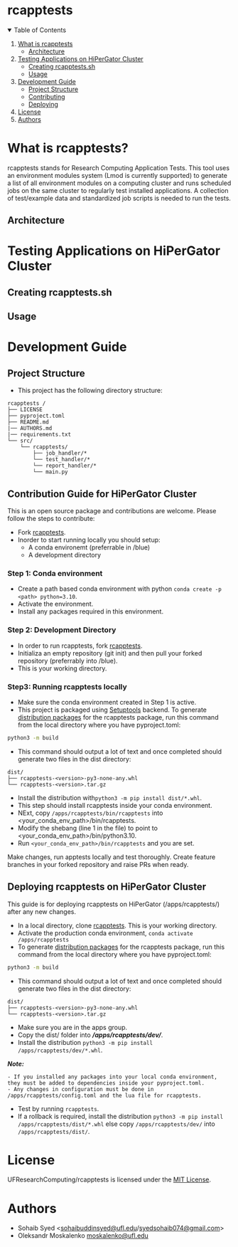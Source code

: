 # rcapptests

<!-- TABLE OF CONTENTS -->
<details open="open">
  <summary>Table of Contents</summary>
  <ol>
    <li>
      <a href="#what-is-rcapptests">What is rcapptests</a>
      <ul>
        <li><a href="#architecture">Architecture</a></li>
      </ul>
    </li>
    <li>
      <a href="#testing-applications-on-hipergator-cluster">Testing Applications on HiPerGator Cluster</a>
      <ul>
        <li><a href="#creating-rcapptestssh">Creating rcapptests.sh</a></li>
        <li><a href="#usage">Usage</a></li>
      </ul>
    </li>
   <li>
    <a href="#development-guide">Development Guide</a>
    <ul>
      <li><a href="#project-structure">Project Structure</a></li>
      <li><a href="#contribution-guide-for-hipergator-cluster">Contributing</a></li>
      <li><a href="#deploying-rcapptests-on-hipergator-cluster">Deploying</a></li>
    </ul>
  </li>
    <li><a href="#license">License</a></li>
    <li><a href="#authors">Authors</a></li>
  
  </ol>
</details>

# What is rcapptests?
rcapptests stands for Research Computing Application Tests. This tool uses an environment modules
system (Lmod is currently supported) to generate a list of all environment modules on a computing
cluster and runs scheduled jobs on the same cluster to regularly test installed applications. A
collection of test/example data and standardized job scripts is needed to run the tests.

## Architecture


# Testing Applications on HiPerGator Cluster
## Creating rcapptests.sh
## Usage


# Development Guide
## Project Structure
- This project has the following directory structure:
```
rcapptests /
├── LICENSE
├── pyproject.toml
├── README.md
|── AUTHORS.md
|── requirements.txt
└── src/
    └── rcapptests/
        ├── job_handler/*
        └── test_handler/*
        └── report_handler/*
        └── main.py
```

## Contribution Guide for HiPerGator Cluster
This is an open source package and contributions are welcome. Please follow the steps to contribute:
- Fork [rcapptests](https://github.com/UFResearchComputing/rcapptests>).
- Inorder to start running locally you should setup:
    - A conda environemt (preferrable in /blue)
    - A development directory
 ### Step 1: Conda environment
 - Create a path based conda environment with python ```conda create -p <path> python=3.10```.
 - Activate the environment.
 - Install any packages required in this environment.

 ### Step 2: Development Directory
- In order to run rcapptests, fork [rcapptests](https://github.com/UFResearchComputing/rcapptests).
- Initializa an empty repository (git init) and then pull your forked repository (preferrably into /blue).
- This is your working directory.

### Step3: Running rcapptests locally
- Make sure the conda environment created in Step 1 is active.
- This project is packaged using [Setuptools](https://packaging.python.org/en/latest/key_projects/#setuptools) backend. To generate [distribution packages](https://packaging.python.org/glossary/#term-distribution-package) for the rcapptests package, run this command from the local directory where you have pyproject.toml:
```sh
python3 -m build
```
- This command should output a lot of text and once completed should generate two files in the dist directory:
```
dist/
├── rcapptests-<version>-py3-none-any.whl
└── rcapptests-<version>.tar.gz
```
- Install the distribution with```python3 -m pip install dist/*.whl```.
- This step should install rcapptests inside your conda environment.
- NExt, copy ```/apps/rcapptests/bin/rcapptests``` into <your_conda_env_path>/bin/rcapptests.
- Modify the shebang (line 1 in the file) to point to <your_conda_env_path>/bin/python3.10.
- Run ```<your_conda_env_path>/bin/rcapptests``` and you are set.

Make changes, run apptests locally and test thoroughly. Create feature branches in your forked repository and raise PRs when ready.

## Deploying rcapptests on HiPerGator Cluster
This guide is for deploying rcapptests on HiPerGator (/apps/rcapptests/) after any new changes. 
- In a local directory, clone [rcapptests](https://github.com/UFResearchComputing/rcapptests>). This is your working directory.
- Activate the production conda environment, ```conda activate /apps/rcapptests```
- To generate [distribution packages](https://packaging.python.org/glossary/#term-distribution-package) for the rcapptests package, run this command from the local directory where you have pyproject.toml:
```sh
python3 -m build
```
- This command should output a lot of text and once completed should generate two files in the dist directory:
```
dist/
├── rcapptests-<version>-py3-none-any.whl
└── rcapptests-<version>.tar.gz
```
- Make sure you are in the apps group.
- Copy the dist/ folder into ***/apps/rcapptests/dev/***.
- Install the distribution ```python3 -m pip install /apps/rcapptests/dev/*.whl```.

***Note:***
```
- If you installed any packages into your local conda environment, they must be added to dependencies inside your pyproject.toml.
- Any changes in configuration must be done in /apps/rcapptests/config.toml and the lua file for rcapptests.
```
- Test by running ```rcapptests```.
- If a rollback is required, install the distribution ```python3 -m pip install /apps/rcapptests/dist/*.whl``` else copy ```/apps/rcapptests/dev/``` into ```/apps/rcapptests/dist/```.

# License 
UFResearchComputing/rcapptests is licensed under the [MIT License](https://github.com/UFResearchComputing/rcapptests/blob/main/LICENSE).

# Authors
- Sohaib Syed <sohaibuddinsyed@ufl.edu/syedsohaib074@gmail.com>
- Oleksandr Moskalenko <moskalenko@ufl.edu>
  

